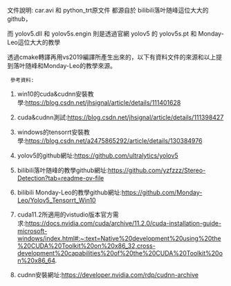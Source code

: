文件說明:
car.avi 和 python_trt原文件 都源自於
bilibili落叶随峰這位大大的github，

而 yolov5.dll 和 yolov5s.engin 則是透過官網 yolov5 的 yolov5s.pt 和 Monday-Leo這位大大的教學

透過cmake轉譯再用vs2019編譯所產生出來的，以下有資料文件的來源和以上提到落叶随峰和Monday-Leo的教學來源。

     參考資料:

1. win10的cuda&cudnn安裝教學:https://blog.csdn.net/jhsignal/article/details/111401628

2. cuda&cudnn測試:https://blog.csdn.net/jhsignal/article/details/111398427

3. windows的tensorrt安裝教學:https://blog.csdn.net/a2475865292/article/details/130384976

4. yolov5的github網址:https://github.com/ultralytics/yolov5

5. bilibili落叶随峰的教學github網址:https://github.com/yzfzzz/Stereo-Detection?tab=readme-ov-file

6. bilibili Monday-Leo的教學github網址:https://github.com/Monday-Leo/Yolov5_Tensorrt_Win10

7. cuda11.2所適用的vistudio版本官方需求:https://docs.nvidia.com/cuda/archive/11.2.0/cuda-installation-guide-microsoft-windows/index.html#:~:text=Native%20development%20using%20the%20CUDA%20Toolkit%20on%20x86_32,cross-development%20capabilities%20of%20the%20CUDA%20Toolkit%20on%20x86_64.

8. cudnn安裝網址:https://developer.nvidia.com/rdp/cudnn-archive
